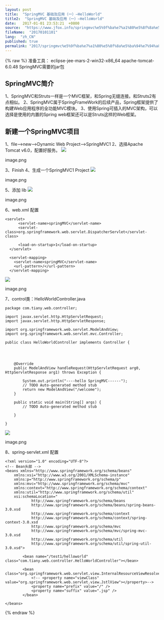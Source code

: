 ```yaml
---
layout: post
title:  "SpringMVC 基础及应用（一）–HelloWorld"
title2:  "SpringMVC 基础及应用（一）–HelloWorld"
date:   2017-01-01 23:53:21  +0800
source:  "https://www.jfox.info/springmvc%e5%9f%ba%e7%a1%80%e5%8f%8a%e5%ba%94%e7%94%a8%e4%b8%80helloworld.html"
fileName:  "20170101101"
lang:  "zh_CN"
published: true
permalink: "2017/springmvc%e5%9f%ba%e7%a1%80%e5%8f%8a%e5%ba%94%e7%94%a8%e4%b8%80helloworld.html"
---
```

{% raw %}
准备工具：
eclipse-jee-mars-2-win32-x86_64
apache-tomcat-6.0.48
SpringMVC需要的jar包

## SpringMVC简介

1、SpringMVC和Struts一样是一个MVC框架，和Spring无缝连接。和Struts2有点相似。
2、SpringMVC属于SpringFrameWork的后续产品，Spring框架提供了构建Web应用程序的全功能MVC模块。
3、使用Spring可插入的MVC架构，可以选择是使用的内置的Spring web框架还可以是Struts这样的Web框架。

## 新建一个SpringMVC项目

1、file–>new–>Dynamic Web Project–>SpringMVC1
2、选择Apache Tomcat v6.0，配置好服务。
![](/wp-content/uploads/2017/07/1499350240.png) 
 
   image.png 
  
 

3、Finish
4、生成一个SpringMVC1 Project
![](/wp-content/uploads/2017/07/1499350241.png) 
 
   image.png 
  
 

5、添加 lib
![](/wp-content/uploads/2017/07/14993502411.png) 
 
   image.png 
  
 

6、web.xml 配置

    <servlet>
          <servlet-name>springMVC</servlet-name>
          <servlet-class>org.springframework.web.servlet.DispatcherServlet</servlet-class>
    
          <load-on-startup>1</load-on-startup>
      </servlet>
    
      <servlet-mapping>
        <servlet-name>springMVC</servlet-name> 
        <url-pattern>/</url-pattern> 
      </servlet-mapping>

![](/wp-content/uploads/2017/07/1499350242.png) 
 
   image.png 
  
 

7、control类：HelloWorldController.java

    package com.tiany.web.controller;
    
    import javax.servlet.http.HttpServletRequest;
    import javax.servlet.http.HttpServletResponse;
    
    import org.springframework.web.servlet.ModelAndView;
    import org.springframework.web.servlet.mvc.Controller;
    
    public class HelloWorldController implements Controller {
    
    
    
    
        @Override
        public ModelAndView handleRequest(HttpServletRequest arg0, HttpServletResponse arg1) throws Exception {
    
            System.out.println("----hello SpringMVC------");
            // TODO Auto-generated method stub 
            return new ModelAndView("/welcome");
        }
    
        public static void main(String[] args) {
            // TODO Auto-generated method stub
    
        }
    
    }

![](/wp-content/uploads/2017/07/1499350243.png) 
 
   image.png 
  
 

8、spring-servlet.xml 配置

    <?xml version="1.0" encoding="UTF-8"?>  
    <!-- Bean头部 -->  
    <beans xmlns="http://www.springframework.org/schema/beans"  
        xmlns:xsi="http://www.w3.org/2001/XMLSchema-instance"  
        xmlns:p="http://www.springframework.org/schema/p"  
        xmlns:mvc="http://www.springframework.org/schema/mvc"  
        xmlns:context="http://www.springframework.org/schema/context"  
        xmlns:util="http://www.springframework.org/schema/util"  
        xsi:schemaLocation="
                http://www.springframework.org/schema/beans 
                http://www.springframework.org/schema/beans/spring-beans-3.0.xsd  
                http://www.springframework.org/schema/context 
                http://www.springframework.org/schema/context/spring-context-3.0.xsd  
                http://www.springframework.org/schema/mvc 
                http://www.springframework.org/schema/mvc/spring-mvc-3.0.xsd  
                http://www.springframework.org/schema/util 
                http://www.springframework.org/schema/util/spring-util-3.0.xsd">  
    
            <bean name="/test1/helloworld" class="com.tiany.web.controller.HelloWorldController"></bean>
    
            <bean class="org.springframework.web.servlet.view.InternalResourceViewResolver">
                <!-- <property name="viewClass" value="org.springframework.web.servlet.view.JstlView"></property>-->
                <property name="prefix" value="/" />
                <property name="suffix" value=".jsp" />
            </bean>
    
    </beans>
{% endraw %}
